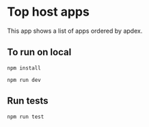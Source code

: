 # Top host apps

This app shows a list of apps ordered by apdex.

## To run on local
```
npm install
```
```
npm run dev
```

## Run tests

```
npm run test
```
